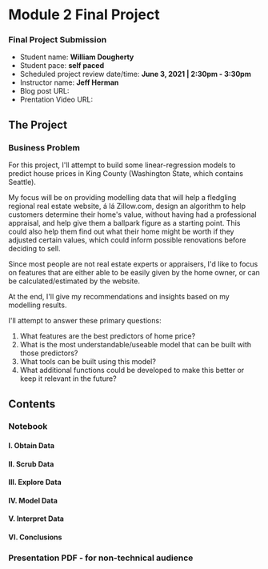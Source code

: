 
# Module 2 Final Project

### Final Project Submission

* Student name: **William Dougherty**
* Student pace: **self paced**
* Scheduled project review date/time: **June 3, 2021 | 2:30pm - 3:30pm**
* Instructor name: **Jeff Herman**
* Blog post URL:
* Prentation Video URL: 

## The Project

###  Business Problem

For this project, I'll attempt to build some linear-regression models to predict house prices in King County (Washington State, which contains Seattle).

My focus will be on providing modelling data that will help a fledgling regional real estate website, á lá Zillow.com, design an algorithm to help customers determine their home's value, without having had a professional appraisal, and help give them a ballpark figure as a starting point. This could also help them find out what their home might be worth if they adjusted certain values, which could inform possible renovations before deciding to sell.

Since most people are not real estate experts or appraisers, I'd like to focus on features that are either able to be easily given by the home owner, or can be calculated/estimated by the website.

At the end, I'll give my recommendations and insights based on my modelling results.

I'll attempt to answer these primary questions:

1. What features are the best predictors of home price?
2. What is the most understandable/useable model that can be built with those predictors?
3. What tools can be built using this model?
4. What additional functions could be developed to make this better or keep it relevant in the future?

## Contents

### Notebook 
#### I.   Obtain Data 
#### II.  Scrub Data
#### III. Explore Data
#### IV.  Model Data
#### V.   Interpret Data
#### VI.  Conclusions

### Presentation PDF - for non-technical audience